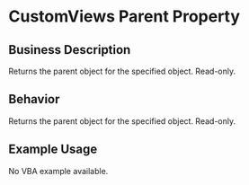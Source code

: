 # CustomViews Parent Property

## Business Description
Returns the parent object for the specified object. Read-only.

## Behavior
Returns the parent object for the specified object. Read-only.

## Example Usage
No VBA example available.